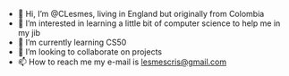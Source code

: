 - 👋 Hi, I’m @CLesmes, living in England but originally from Colombia
- 👀 I’m interested in learning a little bit of computer science to help me in my jib
- 🌱 I’m currently learning CS50
- 💞️ I’m looking to collaborate on projects 
- 📫 How to reach me my e-mail is lesmescris@gmail.com

<!---
CLesmes/CLesmes is a ✨ special ✨ repository because its `README.md` (this file) appears on your GitHub profile.
You can click the Preview link to take a look at your changes.
--->

